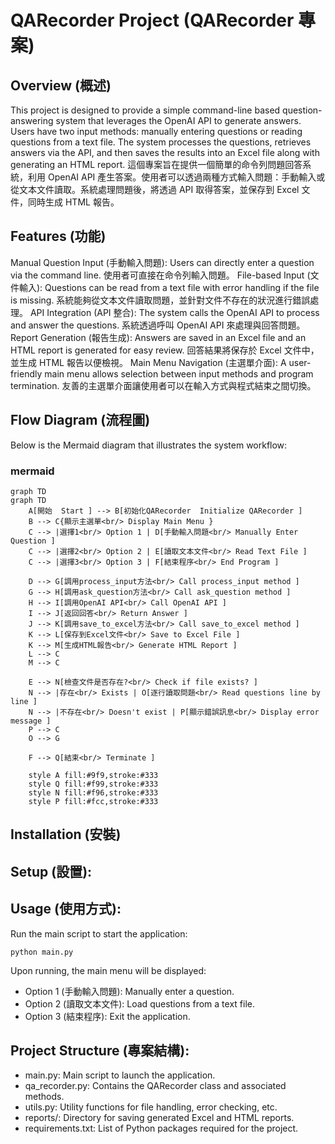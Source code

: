 # QARecorder Project (QARecorder 專案)
## Overview (概述)
This project is designed to provide a simple command-line based question-answering system that leverages the OpenAI API to generate answers. Users have two input methods: manually entering questions or reading questions from a text file. The system processes the questions, retrieves answers via the API, and then saves the results into an Excel file along with generating an HTML report.
這個專案旨在提供一個簡單的命令列問題回答系統，利用 OpenAI API 產生答案。使用者可以透過兩種方式輸入問題：手動輸入或從文本文件讀取。系統處理問題後，將透過 API 取得答案，並保存到 Excel 文件，同時生成 HTML 報告。

## Features (功能)
Manual Question Input (手動輸入問題):
Users can directly enter a question via the command line.
使用者可直接在命令列輸入問題。
File-based Input (文件輸入):
Questions can be read from a text file with error handling if the file is missing.
系統能夠從文本文件讀取問題，並針對文件不存在的狀況進行錯誤處理。
API Integration (API 整合):
The system calls the OpenAI API to process and answer the questions.
系統透過呼叫 OpenAI API 來處理與回答問題。
Report Generation (報告生成):
Answers are saved in an Excel file and an HTML report is generated for easy review.
回答結果將保存於 Excel 文件中，並生成 HTML 報告以便檢視。
Main Menu Navigation (主選單介面):
A user-friendly main menu allows selection between input methods and program termination.
友善的主選單介面讓使用者可以在輸入方式與程式結束之間切換。

## Flow Diagram (流程圖)
Below is the Mermaid diagram that illustrates the system workflow:
### mermaid
```
graph TD
graph TD
    A[開始  Start ] --> B[初始化QARecorder  Initialize QARecorder ]
    B --> C{顯示主選單<br/> Display Main Menu }
    C --> |選擇1<br/> Option 1 | D[手動輸入問題<br/> Manually Enter Question ]
    C --> |選擇2<br/> Option 2 | E[讀取文本文件<br/> Read Text File ]
    C --> |選擇3<br/> Option 3 | F[結束程序<br/> End Program ]
    
    D --> G[調用process_input方法<br/> Call process_input method ]
    G --> H[調用ask_question方法<br/> Call ask_question method ]
    H --> I[調用OpenAI API<br/> Call OpenAI API ]
    I --> J[返回回答<br/> Return Answer ]
    J --> K[調用save_to_excel方法<br/> Call save_to_excel method ]
    K --> L[保存到Excel文件<br/> Save to Excel File ]
    K --> M[生成HTML報告<br/> Generate HTML Report ]
    L --> C
    M --> C
    
    E --> N[檢查文件是否存在?<br/> Check if file exists? ]
    N --> |存在<br/> Exists | O[逐行讀取問題<br/> Read questions line by line ]
    N --> |不存在<br/> Doesn't exist | P[顯示錯誤訊息<br/> Display error message ]
    P --> C
    O --> G
    
    F --> Q[結束<br/> Terminate ]
    
    style A fill:#9f9,stroke:#333
    style Q fill:#f99,stroke:#333
    style N fill:#f96,stroke:#333
    style P fill:#fcc,stroke:#333
```
## Installation (安裝)

## Setup (設置):

## Usage (使用方式):
Run the main script to start the application:
```
python main.py
```

Upon running, the main menu will be displayed:

* Option 1 (手動輸入問題): Manually enter a question.
* Option 2 (讀取文本文件): Load questions from a text file.
* Option 3 (結束程序): Exit the application.

## Project Structure (專案結構):
* main.py: Main script to launch the application.
* qa_recorder.py: Contains the QARecorder class and associated methods.
* utils.py: Utility functions for file handling, error checking, etc.
* reports/: Directory for saving generated Excel and HTML reports.
* requirements.txt: List of Python packages required for the project.
